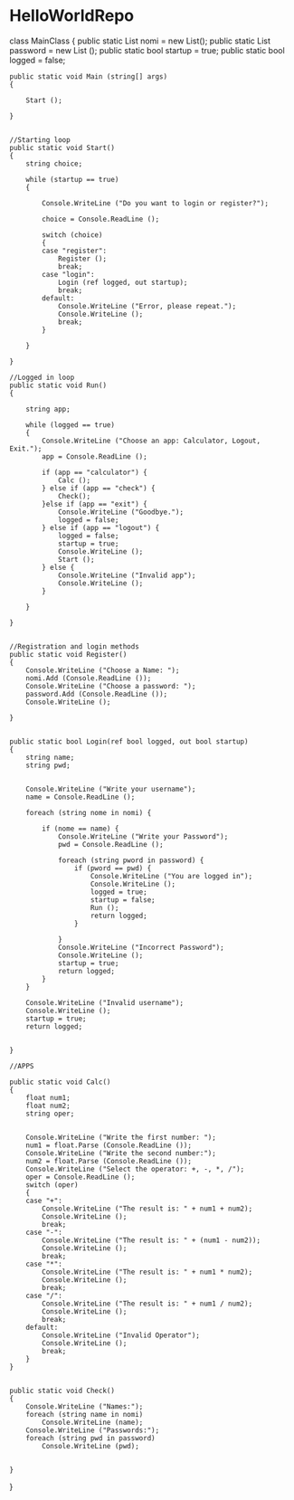 # HelloWorldRepo
class MainClass
{
    public static List<string> nomi = new List<string>();
    public static List<string> password = new List<string> ();
    public static bool startup = true;
    public static bool logged = false;



    public static void Main (string[] args)
    {

        Start ();

    }


    //Starting loop
    public static void Start()
    {
        string choice;

        while (startup == true) 
        {

            Console.WriteLine ("Do you want to login or register?");

            choice = Console.ReadLine ();

            switch (choice) 
            {
            case "register":
                Register ();
                break;
            case "login":
                Login (ref logged, out startup);
                break;
            default:
                Console.WriteLine ("Error, please repeat.");
                Console.WriteLine ();
                break;
            }   

        } 

    }

    //Logged in loop
    public static void Run()
    {

        string app;

        while (logged == true) 
        {
            Console.WriteLine ("Choose an app: Calculator, Logout, Exit.");
            app = Console.ReadLine ();

            if (app == "calculator") {
                Calc ();
            } else if (app == "check") {
                Check();
            }else if (app == "exit") {
                Console.WriteLine ("Goodbye.");
                logged = false;
            } else if (app == "logout") {
                logged = false;
                startup = true;
                Console.WriteLine ();
                Start ();
            } else {
                Console.WriteLine ("Invalid app");
                Console.WriteLine ();
            }

        }

    }


    //Registration and login methods
    public static void Register()
    {
        Console.WriteLine ("Choose a Name: ");
        nomi.Add (Console.ReadLine ());
        Console.WriteLine ("Choose a password: ");
        password.Add (Console.ReadLine ());
        Console.WriteLine ();

    }


    public static bool Login(ref bool logged, out bool startup)
    {
        string name;
        string pwd;


        Console.WriteLine ("Write your username");
        name = Console.ReadLine ();

        foreach (string nome in nomi) {                                 

            if (nome == name) {
                Console.WriteLine ("Write your Password");
                pwd = Console.ReadLine ();

                foreach (string pword in password) {
                    if (pword == pwd) {
                        Console.WriteLine ("You are logged in");
                        Console.WriteLine ();
                        logged = true;
                        startup = false;
                        Run ();
                        return logged;
                    }

                }
                Console.WriteLine ("Incorrect Password");
                Console.WriteLine ();
                startup = true;
                return logged;
            } 
        }       

        Console.WriteLine ("Invalid username");
        Console.WriteLine ();
        startup = true;
        return logged;


    }

    //APPS

    public static void Calc()
    {
        float num1;
        float num2;
        string oper;


        Console.WriteLine ("Write the first number: ");
        num1 = float.Parse (Console.ReadLine ());
        Console.WriteLine ("Write the second number:");
        num2 = float.Parse (Console.ReadLine ());
        Console.WriteLine ("Select the operator: +, -, *, /");
        oper = Console.ReadLine ();
        switch (oper)
        {
        case "+":
            Console.WriteLine ("The result is: " + num1 + num2);
            Console.WriteLine ();
            break;
        case "-":
            Console.WriteLine ("The result is: " + (num1 - num2));
            Console.WriteLine ();
            break;
        case "*":
            Console.WriteLine ("The result is: " + num1 * num2);
            Console.WriteLine ();
            break;
        case "/":
            Console.WriteLine ("The result is: " + num1 / num2);
            Console.WriteLine ();
            break;
        default:
            Console.WriteLine ("Invalid Operator");
            Console.WriteLine ();
            break;
        }
    }


    public static void Check()
    {
        Console.WriteLine ("Names:");
        foreach (string name in nomi)
            Console.WriteLine (name);
        Console.WriteLine ("Passwords:");
        foreach (string pwd in password)
            Console.WriteLine (pwd);


    }


}
